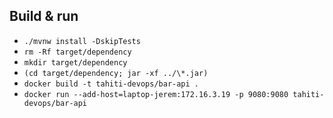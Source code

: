 ## Build & run

- `./mvnw install -DskipTests`
- `rm -Rf target/dependency`
- `mkdir target/dependency`
- `(cd target/dependency; jar -xf ../\*.jar)`
- `docker build -t tahiti-devops/bar-api .`
- `docker run --add-host=laptop-jerem:172.16.3.19 -p 9080:9080 tahiti-devops/bar-api`
